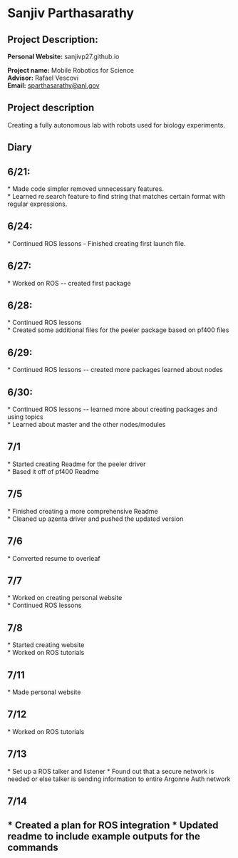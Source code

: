 <h1> Sanjiv Parthasarathy</h1>
<h2> Project Description: </h2>

**Personal Website:** sanjivp27.github.io

**Project name:** Mobile Robotics for Science <br>
**Advisor:** Rafael Vescovi <br>
**Email:** sparthasarathy@anl.gov

## Project description

Creating a fully autonomous lab with robots used for biology experiments. 

<h2> Diary </h2>

<h2> 6/21: </h2>
* Made code simpler removed unnecessary features.<br>
* Learned re.search feature to find string that matches certain format with regular expressions.

<h2>6/24: </h2>
* Continued ROS lessons - Finished creating first launch file.

<h2>6/27: </h2>
* Worked on ROS -- created first package

<h2>6/28: </h2>
* Continued ROS lessons<br>
* Created some additional files for the peeler package based on pf400 files

<h2>6/29: </h2>
* Continued ROS lessons -- created more packages learned about nodes


<h2>6/30: </h2>
* Continued ROS lessons -- learned more about creating packages and using topics<br>
* Learned about master and the other nodes/modules

<h2>7/1 </h2>
* Started creating Readme for the peeler driver <br>
* Based it off of pf400 Readme

<h2> 7/5 </h2>
* Finished creating a more comprehensive Readme <br>
* Cleaned up azenta driver and pushed the updated version 

<h2> 7/6 </h2>
* Converted resume to overleaf <br>

<h2> 7/7 </h2>
* Worked on creating personal website <br>
* Continued ROS lessons

<h2> 7/8 </h2>
* Started creating website <br>
* Worked on ROS tutorials

<h2> 7/11 </h2>
* Made personal website

<h2> 7/12 </h2>
* Worked on ROS tutorials

<h2> 7/13 </h2>
* Set up a ROS talker and listener
* Found out that a secure network is needed or else talker is sending information to entire Argonne Auth network

<h2> 7/14 <h2>
* Created a plan for ROS integration
* Updated readme to include example outputs for the commands


